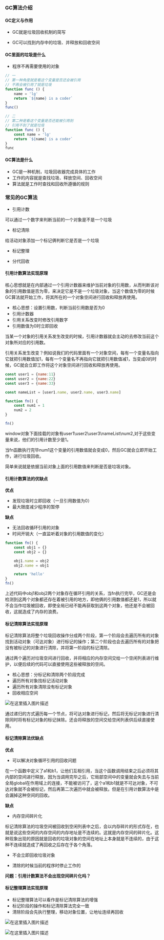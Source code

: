 ### GC算法介绍

#### GC定义与作用

- GC就是垃圾回收机制的简写

- GC可以找到内存中的垃圾、并释放和回收空间

#### GC里面的垃圾是什么

- 程序不再需要使用的对象

```js
// 一
// 第一种角度就是看这个变量是否还会被引用
// 不再会被引用了就是垃圾
function func () {
    name = 'lg'
    return `${name} is a coder`
}
func()

// 二
// 第二种是看这个变量是否还能被引用到
// 引用不到了就是垃圾
function func () {
    const name = 'lg'
    return `${name} is a coder`
}
func
```

#### GC算法是什么

- GC是一种机制，垃圾回收器完成具体的工作
- 工作的内容就是查找垃圾、释放空间、回收空间
- 算法就是工作时查找和回收所遵循的规则

### 常见的GC算法

- 引用计数

可以通过一个数字来判断当前的一个对象是不是一个垃圾

- 标记清除

给活动对象添加一个标记俩判断它是否是一个垃圾

- 标记整理

- 分代回收

#### 引用计数算法实现原理

核心思想就是在内部通过一个引用计数器来维护当前对象的引用数，从而判断该对象的引用数值是否为零，来决定它是不是一个垃圾对象，当这个数值为零的时候GC算法就开始工作，将其所在的一个对象空间进行回收和释放再使用。

- 核心思想：设置引用数，判断当前引用数是否为0
- 引用计数器
- 引用关系改变时修改引用数字
- 引用数值为0时立即回收

当某一个对象的引用关系发生改变的时候，引用计数器就会主动的去修改当前这个对象所对应的引用数。

引用关系发生改变？例如说我们的代码里面有一个对象空间，每有一个变量名指向它就把引用数值加1，每有一个变量名不再指向它就把引用数值减1，当变成0的时候，GC就会立即工作将这个对象空间进行回收和释放再使用。

```js
const user1 = {name:11}
const user2 = {name:22}
const user3 = {name:33}

const nameList = [user1.name, user2.name, user3.name]

function fn() {
    const num1 = 1
    num2 = 2
}

fn()
```

window对象下面挂载的对象有user1\user2\user3\nameList\num2,对于这些变量来说，他们的引用计数至少是1。

当fn函数执行完毕num1这个变量的引用数值就会变成0，然后GC就会立即开始工作，进行垃圾回收。

简单来说就是依据当前对象上面的引用数值来判断是否是垃圾对象。

#### 引用计数算法的优缺点

**优点**

- 发现垃圾时立即回收（一旦引用数值为0）
- 最大限度减少程序的暂停

**缺点**

- 无法回收循环引用的对象
- 时间开销大（一直监听着对象的引用数值的变化）

```js
function fn() {
    const obj1 = {}
    const obj2 = {}

    obj1.name = obj2
    obj2.name = obj1

    return 'hello'
}
fn()
```

上述代码中obj1和obj2两个对象存在循环引用的关系，当fn执行完毕，GC还是会检测到这两个对象都还存在着被引用的地方，即他俩的引用数值都还是1，所以就不会当作垃圾被回收，即使全局已经不能再获取到这两个对象，他还是不会被回收，这就造成了内存的浪费。

#### 标记清除算法实现原理

标记清除算法将整个垃圾回收操作分成两个阶段，第一个阶段会去遍历所有的对象找到活动对象（可达对象）进行标记的操作；第二个阶段也会去遍历所有的对象把没有被标记的对象进行清除，并将第一阶段的标记清除。

通过两个遍历对垃圾空间进行回收，并将相应的内存空间交给一个空闲列表进行维护，以便后续的代码可以直接使用这些被释放的空间。

- 核心思想：分标记和清除两个阶段完成
- 遍历所有对象找标记活动对象
- 遍历所有对象清除没有标记对象
- 回收相应空间

![在这里插入图片描述](https://img-blog.csdnimg.cn/20200530102311428.png?x-oss-process=image/watermark,type_ZmFuZ3poZW5naGVpdGk,shadow_10,text_aHR0cHM6Ly9ibG9nLmNzZG4ubmV0L2Zhbmd4dWFuMTUwOQ==,size_16,color_FFFFFF,t_70)

通过递归的方式遍历每一个节点，将可达对象进行标记，然后将无标记对象进行清除同时将有标记对象的标记抹除。还会将释放的空间交给空闲列表供后续直接使用。

#### 标记清除算法优缺点

**优点**

- 可以解决对象循环引用的回收问题

在一个函数中定义了a1和b1，让他们互相引用，当这个函数调用结束之后必须将其内部的空间进行释放，因为当调用完毕之后，它局部空间中的变量就会失去与当前全局global在作用域上的连接，不能被访问了，这个a1和b1就是不可达对象，不可达对象就不会被标记，然后再第二次遍历中就会被释放。但是在引用计数算法中是会漏掉这种空间的回收。

**缺点**

- 内存空间碎片化

标记清除算法的垃圾空间被回收到空闲列表中之后，会以内存碎片的形式存在，也就是说这些空闲的内存空间的内存地址是不连续的。这就是内存空间的碎片化。这种现象出现的原因就是回收的垃圾对象的空间在地址上本身就是不连续的，由于这种不连续就造成了再回收之后存在于各个角落。

- 不会立即回收垃圾对象

- 清除的时候当前的程序时停止工作的

**问题：引用计数算法不会出现空间碎片化吗？**

#### 标记整理算法实现原理

- 标记整理算法可以看作是标记清除算法的增强
- 标记阶段的操作和标记清除算法完全一致
- 清除阶段会先执行整理，移动对象位置，让地址连续再回收

![在这里插入图片描述](https://img-blog.csdnimg.cn/20200530104430417.png?x-oss-process=image/watermark,type_ZmFuZ3poZW5naGVpdGk,shadow_10,text_aHR0cHM6Ly9ibG9nLmNzZG4ubmV0L2Zhbmd4dWFuMTUwOQ==,size_16,color_FFFFFF,t_70)

![在这里插入图片描述](https://img-blog.csdnimg.cn/20200530104438264.png?x-oss-process=image/watermark,type_ZmFuZ3poZW5naGVpdGk,shadow_10,text_aHR0cHM6Ly9ibG9nLmNzZG4ubmV0L2Zhbmd4dWFuMTUwOQ==,size_16,color_FFFFFF,t_70)